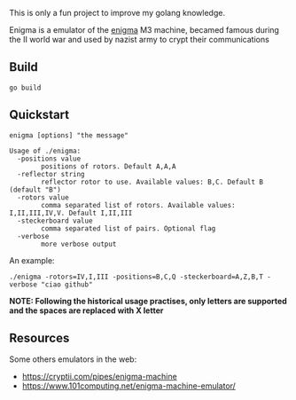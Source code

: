 This is only a fun project to improve my golang knowledge.

Enigma is a emulator of the [enigma](https://en.wikipedia.org/wiki/Enigma_machine) M3 machine, becamed famous during the II world war and used by nazist army to crypt
their communications

## Build

```
go build
```

## Quickstart

```
enigma [options] "the message"

Usage of ./enigma:
  -positions value
    	positions of rotors. Default A,A,A
  -reflector string
    	reflector rotor to use. Available values: B,C. Default B (default "B")
  -rotors value
    	comma separated list of rotors. Available values: I,II,III,IV,V. Default I,II,III
  -steckerboard value
    	comma separated list of pairs. Optional flag
  -verbose
    	more verbose output

```

An example:

```
./enigma -rotors=IV,I,III -positions=B,C,Q -steckerboard=A,Z,B,T -verbose "ciao github"
```

**NOTE: Following the historical usage practises, only letters are supported and the spaces are replaced with X letter**

## Resources

Some others emulators in the web:
* https://cryptii.com/pipes/enigma-machine
* https://www.101computing.net/enigma-machine-emulator/
